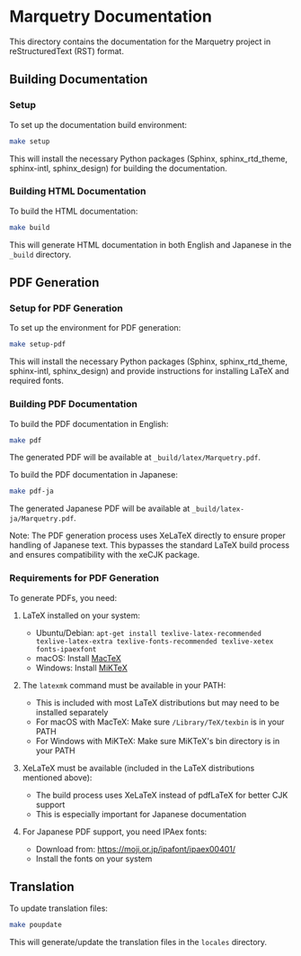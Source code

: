 # Marquetry Documentation

This directory contains the documentation for the Marquetry project in reStructuredText (RST) format.

## Building Documentation

### Setup

To set up the documentation build environment:

```bash
make setup
```

This will install the necessary Python packages (Sphinx, sphinx_rtd_theme, sphinx-intl, sphinx_design) for building the documentation.

### Building HTML Documentation

To build the HTML documentation:

```bash
make build
```

This will generate HTML documentation in both English and Japanese in the `_build` directory.

## PDF Generation

### Setup for PDF Generation

To set up the environment for PDF generation:

```bash
make setup-pdf
```

This will install the necessary Python packages (Sphinx, sphinx_rtd_theme, sphinx-intl, sphinx_design) and provide instructions for installing LaTeX and required fonts.

### Building PDF Documentation

To build the PDF documentation in English:

```bash
make pdf
```

The generated PDF will be available at `_build/latex/Marquetry.pdf`.

To build the PDF documentation in Japanese:

```bash
make pdf-ja
```

The generated Japanese PDF will be available at `_build/latex-ja/Marquetry.pdf`.

Note: The PDF generation process uses XeLaTeX directly to ensure proper handling of Japanese text. This bypasses the standard LaTeX build process and ensures compatibility with the xeCJK package.

### Requirements for PDF Generation

To generate PDFs, you need:

1. LaTeX installed on your system:
   - Ubuntu/Debian: `apt-get install texlive-latex-recommended texlive-latex-extra texlive-fonts-recommended texlive-xetex fonts-ipaexfont`
   - macOS: Install [MacTeX](http://www.tug.org/mactex/)
   - Windows: Install [MiKTeX](https://miktex.org/)

2. The `latexmk` command must be available in your PATH:
   - This is included with most LaTeX distributions but may need to be installed separately
   - For macOS with MacTeX: Make sure `/Library/TeX/texbin` is in your PATH
   - For Windows with MiKTeX: Make sure MiKTeX's bin directory is in your PATH

3. XeLaTeX must be available (included in the LaTeX distributions mentioned above):
   - The build process uses XeLaTeX instead of pdfLaTeX for better CJK support
   - This is especially important for Japanese documentation

4. For Japanese PDF support, you need IPAex fonts:
   - Download from: https://moji.or.jp/ipafont/ipaex00401/
   - Install the fonts on your system

## Translation

To update translation files:

```bash
make poupdate
```

This will generate/update the translation files in the `locales` directory.
